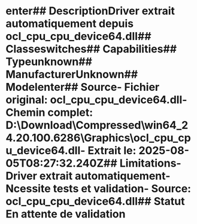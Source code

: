 # enter##  DescriptionDriver extrait automatiquement depuis ocl_cpu_cpu_device64.dll##  Classeswitches##  Capabilities##  Typeunknown##  ManufacturerUnknown##  Modelenter##  Source- **Fichier original**: ocl_cpu_cpu_device64.dll- **Chemin complet**: D:\Download\Compressed\win64_24.20.100.6286\Graphics\ocl_cpu_cpu_device64.dll- **Extrait le**: 2025-08-05T08:27:32.240Z##  Limitations- Driver extrait automatiquement- Ncessite tests et validation- Source: ocl_cpu_cpu_device64.dll##  Statut En attente de validation